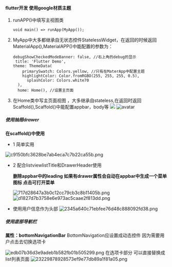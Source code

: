 #### flutter开发 使用google材质主题

1.  runAPP()中填写主视图类
    ```
    void main() => runApp(MyApp());
    ```
2. MyApp中大多都继承自无状态控件StatelessWidget，在返回的时候返回MaterialApp(),MaterialAPP()中能配置的参数为：
    ```
    debugShowCheckedModeBanner: false, //右上角的debug的显示
     title: 'Flutter Demo',
    theme: ThemeData(
        primarySwatch: Colors.yellow, //只有在MaterApp中配置主题
        highlightColor: Color.fromRGBO(255, 255, 255, 0.5),
          splashColor: Colors.white70
      ),
      home: Home(), //设置主页面
    ```
3. 在Home类中写主页面视图 ，大多继承自stateless,在返回时返回Scaffold(),Scaffold()中能配置appbar，body等
![](nihao_flutter/resource/6127b2a0cb86ed634f1697246f1492bf.png)
![avatar](http://baidu.com/pic/doge.png)


##### 使用抽屉drawer
   **在scaffold()中使用**

*    1 简单实用

![c9150bfc3628be7ab4eca7c7b22ca55b.png](evernotecid://854EBC5B-93A9-4D65-A794-DB813A97668F/appyinxiangcom/22667938/ENResource/p5)

*   2  配合listviewlistTitle和DrawerHeader使用

     **删除appbar中的leading 如果有drawer属性会自动在appbar中生成一个菜单图标 点击可打开菜单**

     ![717d28647a3b0c12cc79cb3c8b11405b.png](evernotecid://854EBC5B-93A9-4D65-A794-DB813A97668F/appyinxiangcom/22667938/ENResource/p6)
     ![d1827d7b3758e6e973ac5caae2f813dd.png](evernotecid://854EBC5B-93A9-4D65-A794-DB813A97668F/appyinxiangcom/22667938/ENResource/p7)

* 使用用户信息作为头部
![2345a640c71ebfee76d48c888092fd38.png](evernotecid://854EBC5B-93A9-4D65-A794-DB813A97668F/appyinxiangcom/22667938/ENResource/p8)

##### 使用底部导航栏
   **属性：bottomNavigationBar**
   BottomNavigation应设置成动态控件 因为需要用户点击去切换选项卡

   ![edb07b36d3e9adeb1b582fb01b505299.png](evernotecid://854EBC5B-93A9-4D65-A794-DB813A97668F/appyinxiangcom/22667938/ENResource/p9)
   在选项卡部分 可以直接替换成list列表页面
   ![23229878928573ef9e77db89a1f81a05.png](evernotecid://854EBC5B-93A9-4D65-A794-DB813A97668F/appyinxiangcom/22667938/ENResource/p10)







